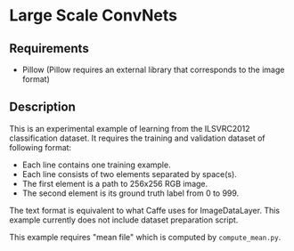 # Large Scale ConvNets

## Requirements

- Pillow (Pillow requires an external library that corresponds to the image format)

## Description

This is an experimental example of learning from the ILSVRC2012 classification dataset.
It requires the training and validation dataset of following format:

* Each line contains one training example.
* Each line consists of two elements separated by space(s).
* The first element is a path to 256x256 RGB image.
* The second element is its ground truth label from 0 to 999.

The text format is equivalent to what Caffe uses for ImageDataLayer.
This example currently does not include dataset preparation script.

This example requires "mean file" which is computed by `compute_mean.py`.
